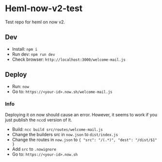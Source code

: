 # Heml-now-v2-test

Test repo for heml on now v2.


## Dev

* Install: `npm i`
* Run dev: `npm run dev`
* Check browser: `http://localhost:3000/welcome-mail.js`


## Deploy

* Run: `now`
* Go to: `https://<your-id>.now.sh/welcome-mail.js`


### Info

Deploying it on now should cause an error. However, it seems to work if you just publish the `ncc`d version of it.

* Build: `ncc build src/routes/welcome-mail.js`
* Change the builders src in `now.json` to `dist/index.js`
* Change the routes in `now.json` to `{ "src": "/(.*)", "dest": "/dist/$1" }`
* Add `src` to `.nowignore`
* Go to: `https://<your-id>.now.sh`
